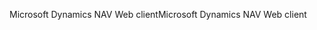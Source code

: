 <span data-ttu-id="ca30d-101">Microsoft Dynamics NAV Web client</span><span class="sxs-lookup"><span data-stu-id="ca30d-101">Microsoft Dynamics NAV Web client</span></span>